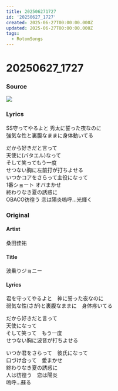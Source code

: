 ```yaml
---
title: 202506271727
id: '20250627_1727'
created: 2025-06-27T00:00:00.000Z
updated: 2025-06-27T00:00:00.000Z
tags:
  - RotomSongs
---
```

# 20250627_1727

### Source

![](https://x.com/Starlystrongest/status/1938514549092868408)

### Lyrics

SS守ってやるよと 秀太に誓った夜なのに  
強気な性と裏腹なままに身体動いてる  

だから好きだと言って  
天使に(バタエル)なって  
そして笑ってもう一度  
せつない胸に左前打が打ちよせる  
いつかコアをさらって主役になって  
1番ショート オバまかせ   
終わりなき夏の誘惑に  
OBACO彷徨う 恋は陽炎嗚呼…光輝く  

### Original

#### Artist

桑田佳祐

#### Title

波乗りジョニー

#### Lyrics

君を守ってやるよと　神に誓った夜なのに  
弱気な性(さが)と裏腹なままに　身体疼いてる  
  
だから好きだと言って  
天使になって  
そして笑って　もう一度  
せつない胸に波音が打ちよせる  
  
いつか君をさらって　彼氏になって  
口づけ合って　愛まかせ  
終わりなき夏の誘惑に  
人は彷徨う　恋は陽炎  
嗚呼…蘇る  



